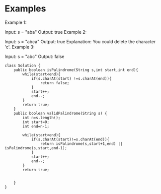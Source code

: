 # Examples
Example 1:

Input: s = "aba"
Output: true
Example 2:

Input: s = "abca"
Output: true
Explanation: You could delete the character 'c'.
Example 3:

Input: s = "abc"
Output: false

```
class Solution {
    public boolean isPalindrome(String s,int start,int end){
        while(start<end){
            if(s.charAt(start) !=s.charAt(end)){
                return false;
            }
            start++;
            end--;
        }
        return true;
    }
    public boolean validPalindrome(String s) {
        int n=s.length();
        int start=0;
        int end=n-1;

        while(start<end){
            if(s.charAt(start)!=s.charAt(end)){
                return isPalindrome(s,start+1,end) || isPalindrome(s,start,end-1);
            }
            start++;
            end--;
        }
        return true;

       
    }
}
```